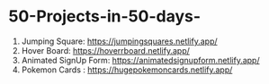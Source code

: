 # 50-Projects-in-50-days-

1. Jumping Square: https://jumpingsquares.netlify.app/
2. Hover Board: https://hoverrboard.netlify.app/
3. Animated SignUp Form: https://animatedsignupform.netlify.app/
4. Pokemon Cards : https://hugepokemoncards.netlify.app/
